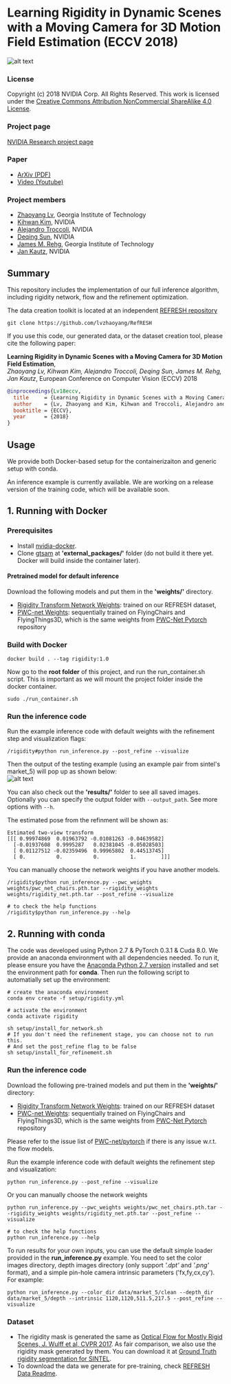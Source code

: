 # Learning Rigidity in Dynamic Scenes with a Moving Camera for 3D Motion Field Estimation (ECCV 2018)

![alt text](https://research.nvidia.com/sites/default/files/publications/learning-rigidity_0.png)


### License ###
Copyright (c) 2018 NVIDIA Corp.  All Rights Reserved.
This work is licensed under the [Creative Commons Attribution NonCommercial ShareAlike 4.0 License](https://creativecommons.org/licenses/by-nc-sa/4.0/legalcode).

### Project page ###
[NVIDIA Research project page](https://research.nvidia.com/publication/2018-09_Learning-Rigidity-in)

### Paper ###
 * [ArXiv (PDF)](https://arxiv.org/pdf/1804.04259.pdf)  
 * [Video (Youtube)](https://www.youtube.com/watch?v=MnTHkOCY790)

### Project members ###

* [Zhaoyang Lv](https://www.cc.gatech.edu/~zlv30/), Georgia Institute of Technology
* [Kihwan Kim](https://research.nvidia.com/person/kihwan-kim), NVIDIA
* [Alejandro Troccoli](https://research.nvidia.com/person/alejandro-troccoli), NVIDIA
* [Deqing Sun](https://research.nvidia.com/person/deqing-sun), NVIDIA
* [James M. Rehg](https://rehg.org/), Georgia Institute of Technology
* [Jan Kautz](https://research.nvidia.com/person/jan-kautz), NVIDIA

## Summary

This repository includes the implementation of our full inference algorithm, including rigidity network, flow and the refinement optimization.

The data creation toolkit is located at an independent [REFRESH repository](https://github.com/lvzhaoyang/RefRESH)

```
git clone https://github.com/lvzhaoyang/RefRESH
```

If you use this code, our generated data, or the dataset creation tool, please cite the following paper:

**Learning Rigidity in Dynamic Scenes with a Moving Camera for 3D Motion Field Estimation**,  
*Zhaoyang Lv, Kihwan Kim, Alejandro Troccoli, Deqing Sun, James M. Rehg, Jan Kautz*, 
European Conference on Computer Vision (ECCV) 2018

```bibtex
@inproceedings{Lv18eccv,  
  title     = {Learning Rigidity in Dynamic Scenes with a Moving Camera for 3D Motion Field Estimation},  
  author    = {Lv, Zhaoyang and Kim, Kihwan and Troccoli, Alejandro and Sun, Deqing and Rehg, James and Kautz, Jan},  
  booktitle = {ECCV},  
  year      = {2018}  
}
```

## Usage

We provide both Docker-based setup for the containerizaiton and generic setup with conda. 

An inference example is currently available. We are working on a release version of the training code, which will be available soon. 

## 1. Running with Docker
### Prerequisites  
* Install [nvidia-docker](https://github.com/nvidia/nvidia-docker/wiki/Installation-(version-2.0)).
* Clone [gtsam](https://bitbucket.org/gtborg/gtsam/src/develop/) at **'external_packages/'** folder (do not build it there yet. Docker will build inside the container later).
#### Pretrained model for default inference  
  Download the following models and put them in the **'weights/'** directory.  
   * [Rigidity Transform Network Weights][1]: trained on our REFRESH dataset,   
   * [PWC-net Weights][2]: sequentially trained on FlyingChairs and FlyingThings3D, which is the same weights from [PWC-Net Pytorch][3] repository


### Build with Docker

```
docker build . --tag rigidity:1.0
```
Now go to the **root folder** of this project, and run the run_container.sh script. This is important as we will mount the project folder inside the docker container.

```
sudo ./run_container.sh
```
 
### Run the inference code

Run the example inference code with default weights with the refinement step and visualization flags:

```
/rigidity#python run_inference.py --post_refine --visualize
```  

Then the output of the testing example (using an example pair from sintel's market_5) will pop up as shown below:  
![alt text](data/rigidity-example.jpg)  

You can also check out the **'results/'** folder to see all saved images.  
Optionally you can specify the output folder with ``--output_path``. See more options with ``--h``.

The estimated pose from the refinment will be shown as:
```
Estimated two-view transform
[[[ 0.99974869  0.01963792 -0.01081263 -0.04639582]
  [-0.01937608  0.9995287   0.02381045 -0.05028503]
  [ 0.01127512 -0.02359496  0.99965802  0.44513745]
  [ 0.          0.          0.          1.        ]]]
```


You can manually choose the network weights if you have another models.

```
/rigidity$python run_inference.py --pwc_weights weights/pwc_net_chairs.pth.tar --rigidity_weights weights/rigidity_net.pth.tar --post_refine --visualize

# to check the help functions
/rigidity$python run_inference.py --help
```

## 2. Running with conda

The code was developed using Python 2.7 & PyTorch 0.3.1 & Cuda 8.0. We provide an anaconda environment with all dependencies needed.
To run it, please ensure you have the [Anaconda Python 2.7 version](https://www.anaconda.com/download/#linux) installed and set the environment path for **conda**. Then run the following script to automatially set up the environment:

```
# create the anaconda environment
conda env create -f setup/rigidity.yml

# activate the environment
conda activate rigidity

sh setup/install_for_network.sh
# If you don't need the refinement stage, you can choose not to run this. 
# And set the post_refine flag to be false
sh setup/install_for_refinement.sh
```

### Run the inference code

Download the following pre-trained models and put them in the **'weights/'** directory:

* [Rigidity Transform Network Weights][1]: trained on our REFRESH dataset
* [PWC-net Weights][2]: sequentially trained on FlyingChairs and FlyingThings3D, which is the same weights from [PWC-Net Pytorch][3] repository

Please refer to the issue list of [PWC-net/pytorch](https://github.com/NVlabs/PWC-Net/tree/master/PyTorch) if there is any issue w.r.t. the flow models. 

Run the example inference code with default weights the refinement step and visualization:

```
python run_inference.py --post_refine --visualize
```

Or you can manually choose the network weights 

```
python run_inference.py --pwc_weights weights/pwc_net_chairs.pth.tar --rigidity_weights weights/rigidity_net.pth.tar --post_refine --visualize

# to check the help functions
python run_inference.py --help
```

To run results for your own inputs, you can use the default simple loader provided in the **run_inference.py** example. You need to set the color images directory, depth images directory (only support *'.dpt'* and *'.png'* format), and a simple pin-hole camera intrinsic parameters ('fx,fy,cx,cy'). For example: 

```
python run_inference.py --color_dir data/market_5/clean --depth_dir data/market_5/depth --intrinsic 1120,1120,511.5,217.5 --post_refine --visualize
```

### Dataset ###
* The rigidity mask is generated the same as [Optical Flow for Mostly Rigid Scenes, J. Wulff et al, CVPR 2017][4]. As fair comparison, we also use the rigidity mask generated by them. You can download it at [Ground Truth rigidity segmentation for SINTEL][5].
* To download the data we generate for pre-training, check [REFRESH Data Readme][6].

[1]: https://drive.google.com/open?id=1FkCKnAFuzPa_ndwK01zGaXnL9xKgN2LY
[2]: https://drive.google.com/open?id=1bgcRJKGM0KRREUFjHWeMWQTMsm3sFFZw
[3]: https://github.com/NVlabs/PWC-Net/tree/master/PyTorch
[4]: https://ps.is.tuebingen.mpg.de/research_projects/optical-flow-for-mostly-rigid-scenes
[5]: http://files.is.tue.mpg.de/jwulff/mrflow/sintel_rigiditymaps.zip
[6]: dataset_description.md
